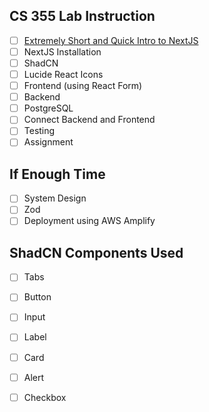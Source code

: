 ## CS 355 Lab Instruction
- [ ] [Extremely Short and Quick Intro to NextJS](https://nextjs.org/)
- [ ] NextJS Installation
- [ ] ShadCN  
- [ ] Lucide React Icons
- [ ] Frontend (using React Form)  
- [ ] Backend  
- [ ] PostgreSQL  
- [ ] Connect Backend and Frontend  
- [ ] Testing  
- [ ] Assignment  

## If Enough Time
- [ ] System Design
- [ ] Zod
- [ ] Deployment using AWS Amplify

## ShadCN Components Used
- [ ] Tabs
- [ ] Button
- [ ] Input
- [ ] Label
- [ ] Card
- [ ] Alert
- [ ] Checkbox

